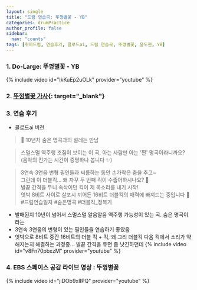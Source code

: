 ```yaml
---
layout: single
title: "드럼 연습곡: 뚜껑별꽃 - YB"
categories: drumPractice
author_profile: false
sidebar:
  nav: "counts"
tags: [취미드럼, 연습후기, 클로드ai, 드럼 연습곡, 뚜껑별꽃, 윤도현, YB]
---
```


### 1. Do-Large: 뚜껑별꽃 - YB

{% include video id="IkKuEp2uOLk" provider="youtube" %}

### 2. [뚜껑별꽃 가사](https://www.google.com/search?kgmid=/g/11j38n6nxn&hl=ko-KR&q=%EB%9A%9C%EA%BB%91%EB%B3%84%EA%BD%83&kgs=ee1a85985b89141c&shndl=17&shem=ssim&source=sh/x/kp/osrp/m5/1#wptab=si:ACC90nxRWvuwqTR4TiacZ7sCfkHhcGgWdDOv2v2HxpHAAuIhwd0hqVQcoOD2_2OWmYVP1ph-H5h7FhA-5F2pfJbjYmn30M-zLn8jkTjz2X3ioP8LqYcmkPYMfGwHR8wTENwei2mA2K6VDskRJwB4G-zWaCzi6RX-eg%3D%3D){: target="_blank"}

### 3. 연습 후기
- 클로드ai 버전
>🎵 10년차 숨은 명곡과의 설레는 만남

>스멀스멀 역주행 조짐이 보이는 이 곡, 아는 사람만 아는 '찐' 명곡이라니까요?<br>
>(음악의 진가는 시간이 증명하나 봅니다 ✨)

>3연속 3연음 변형 필인들과 씨름하는 동안 손가락은 춤을 추고~<br>
>그런데 이 더블킥... 왜 자꾸 두 번째 킥이 수줍어하시나요? 🤔<br>
>발끝 간격을 두니 속삭이던 킥이 제 목소리를 내기 시작!<br>
>엇박 8비트 사이로 살포시 끼어든 16비트 더블킥의 매력에 빠져드는 중입니다 💫<br>
>#드럼연습일지 #숨은명곡 #더블킥_정복기

- 발매된지 10년이 넘어서 스멀스멀 알음알음 역주행 가능성이 있는 곡. 숨은 명곡이라는
- 3연속 3연음의 변형이 있는 필인들을 연습하기 좋았음
- 엇박으로 8비트 중간 16비트의 더블 킥 + 킥, 왜 그리 더블킥 다음 킥에서 소리가 약해지는지 해결하는 과정중... 발끝 간격을 두면 좀 낫긴하던데
{% include video id="v8Fn70pbxzM" provider="youtube" %}

### 4. EBS 스페이스 공감 라이브 영상 : 뚜껑별꽃

{% include video id="jiDOb9xIIPQ" provider="youtube" %}
